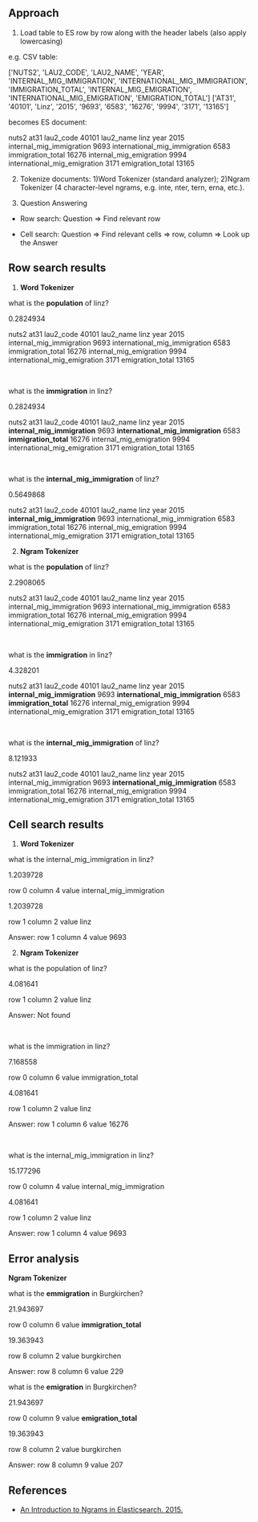 ## Approach

1. Load table to ES row by row along with the header labels (also apply lowercasing)

e.g. CSV table:

['NUTS2', 'LAU2_CODE', 'LAU2_NAME', 'YEAR', 'INTERNAL_MIG_IMMIGRATION', 'INTERNATIONAL_MIG_IMMIGRATION', 'IMMIGRATION_TOTAL', 'INTERNAL_MIG_EMIGRATION', 'INTERNATIONAL_MIG_EMIGRATION', 'EMIGRATION_TOTAL']
['AT31', '40101', 'Linz', '2015', '9693', '6583', '16276', '9994', '3171', '13165']

becomes ES document:

nuts2 at31 lau2_code 40101 lau2_name linz year 2015 internal_mig_immigration 9693 international_mig_immigration 6583 immigration_total 16276 internal_mig_emigration 9994 international_mig_emigration 3171 emigration_total 13165

2. Tokenize documents: 1)Word Tokenizer (standard analyzer); 2)Ngram Tokenizer (4 character-level ngrams, e.g. inte, nter, tern, erna, etc.).

3. Question Answering

* Row search: Question => Find relevant row

* Cell search: Question => Find relevant cells => row, column => Look up the Answer


## Row search results

1. **Word Tokenizer**


what is the **population** of linz?  

0.2824934  

nuts2 at31 lau2_code 40101 lau2_name linz year 2015 internal_mig_immigration 9693 international_mig_immigration 6583 immigration_total 16276 internal_mig_emigration 9994 international_mig_emigration 3171 emigration_total 13165

<br>

what is the **immigration** in linz?  

0.2824934  

nuts2 at31 lau2_code 40101 lau2_name linz year 2015 **internal_mig_immigration** 9693 **international_mig_immigration** 6583 **immigration_total** 16276 internal_mig_emigration 9994 international_mig_emigration 3171 emigration_total 13165

<br>

what is the **internal_mig_immigration** of linz?  

0.5649868  

nuts2 at31 lau2_code 40101 lau2_name linz year 2015 **internal_mig_immigration** 9693 international_mig_immigration 6583 immigration_total 16276 internal_mig_emigration 9994 international_mig_emigration 3171 emigration_total 13165


2. **Ngram Tokenizer**


what is the **population** of linz?  

2.2908065  

nuts2 at31 lau2_code 40101 lau2_name linz year 2015 internal_mig_immigration 9693 international_mig_immigration 6583 immigration_total 16276 internal_mig_emigration 9994 international_mig_emigration 3171 emigration_total 13165

<br>

what is the **immigration** in linz?  

4.328201  

nuts2 at31 lau2_code 40101 lau2_name linz year 2015 **internal_mig_immigration** 9693 **international_mig_immigration** 6583 **immigration_total** 16276 internal_mig_emigration 9994 international_mig_emigration 3171 emigration_total 13165

<br>

what is the **internal_mig_immigration** of linz?  

8.121933  

nuts2 at31 lau2_code 40101 lau2_name linz year 2015 internal_mig_immigration 9693 **international_mig_immigration** 6583 immigration_total 16276 internal_mig_emigration 9994 international_mig_emigration 3171 emigration_total 13165


## Cell search results

1. **Word Tokenizer**

what is the internal_mig_immigration in linz?  

1.2039728  

row 0 column 4 value internal_mig_immigration  

1.2039728  

row 1 column 2 value linz  

Answer: row 1 column 4 value 9693

2. **Ngram Tokenizer**

what is the population of linz?  

4.081641  

row 1 column 2 value linz  

Answer: Not found

<br>

what is the immigration in linz?  

7.168558  

row 0 column 6 value immigration_total  

4.081641  

row 1 column 2 value linz  

Answer: row 1 column 6 value 16276

<br>

what is the internal_mig_immigration in linz?  

15.177296  

row 0 column 4 value internal_mig_immigration  

4.081641  

row 1 column 2 value linz  

Answer: row 1 column 4 value 9693

## Error analysis

**Ngram Tokenizer**

what is the **emmigration** in Burgkirchen?  

21.943697  

row 0 column 6 value **immigration_total**  

19.363943  

row 8 column 2 value burgkirchen  

Answer: row 8 column 6 value 229


what is the **emigration** in Burgkirchen?  

21.943697  

row 0 column 9 value **emigration_total**  

19.363943  

row 8 column 2 value burgkirchen  

Answer: row 8 column 9 value 207


## References

* [An Introduction to Ngrams in Elasticsearch. 2015.](https://qbox.io/blog/an-introduction-to-ngrams-in-elasticsearch)
